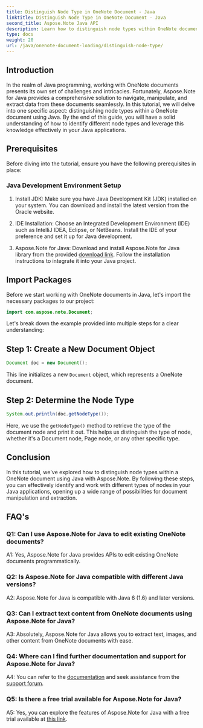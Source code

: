 ```yaml
---
title: Distinguish Node Type in OneNote Document - Java
linktitle: Distinguish Node Type in OneNote Document - Java
second_title: Aspose.Note Java API
description: Learn how to distinguish node types within OneNote documents using Java with Aspose.Note. Explore step-by-step guide & FAQs for seamless integration.
type: docs
weight: 20
url: /java/onenote-document-loading/distinguish-node-type/
---
```

## Introduction

In the realm of Java programming, working with OneNote documents presents its own set of challenges and intricacies. Fortunately, Aspose.Note for Java provides a comprehensive solution to navigate, manipulate, and extract data from these documents seamlessly. In this tutorial, we will delve into one specific aspect: distinguishing node types within a OneNote document using Java. By the end of this guide, you will have a solid understanding of how to identify different node types and leverage this knowledge effectively in your Java applications.

## Prerequisites

Before diving into the tutorial, ensure you have the following prerequisites in place:

### Java Development Environment Setup

1. Install JDK: Make sure you have Java Development Kit (JDK) installed on your system. You can download and install the latest version from the Oracle website.

2. IDE Installation: Choose an Integrated Development Environment (IDE) such as IntelliJ IDEA, Eclipse, or NetBeans. Install the IDE of your preference and set it up for Java development.

3. Aspose.Note for Java: Download and install Aspose.Note for Java library from the provided [download link](https://releases.aspose.com/note/java/). Follow the installation instructions to integrate it into your Java project.

## Import Packages

Before we start working with OneNote documents in Java, let's import the necessary packages to our project:

```java
import com.aspose.note.Document;
```

Let's break down the example provided into multiple steps for a clear understanding:

## Step 1: Create a New Document Object

```java
Document doc = new Document();
```

This line initializes a new `Document` object, which represents a OneNote document.

## Step 2: Determine the Node Type

```java
System.out.println(doc.getNodeType());
```

Here, we use the `getNodeType()` method to retrieve the type of the document node and print it out. This helps us distinguish the type of node, whether it's a Document node, Page node, or any other specific type.

## Conclusion

In this tutorial, we've explored how to distinguish node types within a OneNote document using Java with Aspose.Note. By following these steps, you can effectively identify and work with different types of nodes in your Java applications, opening up a wide range of possibilities for document manipulation and extraction.

## FAQ's

### Q1: Can I use Aspose.Note for Java to edit existing OneNote documents?

A1: Yes, Aspose.Note for Java provides APIs to edit existing OneNote documents programmatically.

### Q2: Is Aspose.Note for Java compatible with different Java versions?

A2: Aspose.Note for Java is compatible with Java 6 (1.6) and later versions.

### Q3: Can I extract text content from OneNote documents using Aspose.Note for Java?

A3: Absolutely, Aspose.Note for Java allows you to extract text, images, and other content from OneNote documents with ease.

### Q4: Where can I find further documentation and support for Aspose.Note for Java?

A4: You can refer to the [documentation](https://reference.aspose.com/note/java/) and seek assistance from the [support forum](https://forum.aspose.com/c/note/28).

### Q5: Is there a free trial available for Aspose.Note for Java?

A5: Yes, you can explore the features of Aspose.Note for Java with a free trial available at [this link](https://releases.aspose.com/).

